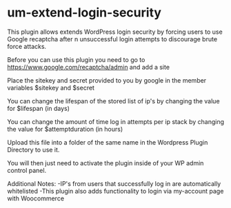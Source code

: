 # um-extend-login-security
This plugin allows extends WordPress login security by forcing users to use Google recaptcha after n unsuccessful login attempts to discourage brute force attacks.

Before you can use this plugin you need to go to https://www.google.com/recaptcha/admin and add a site

Place the sitekey and secret provided to you by google in the member variables $sitekey and $secret

You can change the lifespan of the stored list of ip's by changing the value for $lifespan (in days)

You can change the amount of time log in attempts per ip stack by changing the value for $attemptduration (in hours)

Upload this file into a folder of the same name in the Wordpress Plugin Directory to use it.

You will then just need to activate the plugin inside of your WP admin control panel.


Additional Notes:
-IP's from users that successfully log in are automatically whitelisted
-This plugin also adds functionality to login via my-account page with Woocommerce


